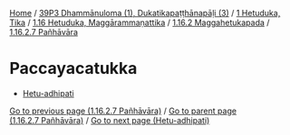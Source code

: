 
[Home](/) / [39P3 Dhammānuloma (1), Dukatikapaṭṭhānapāḷi (3)](../../../...md) / [1 Hetuduka, Tika](../../...md) / [1.16 Hetuduka, Maggārammaṇattika](../...md) / [1.16.2 Maggahetukapada](...md) / [1.16.2.7 Pañhāvāra](../39P3/1/1.16/1.16.2/1.16.2.7.md)

# Paccayacatukka

* [Hetu-adhipati](Paccayacatukka/Hetu-adhipati.md)

[Go to previous page (1.16.2.7 Pañhāvāra)](../39P3/1/1.16/1.16.2/1.16.2.7.md) / [Go to parent page (1.16.2.7 Pañhāvāra)](../39P3/1/1.16/1.16.2/1.16.2.7.md) / [Go to next page (Hetu-adhipati)](Paccayacatukka/Hetu-adhipati.md)


